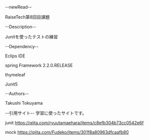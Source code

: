 --newRead--

RaiseTech第8回目課題

--Description--

Junitを使ったテストの練習

--Dependency--

Eclips IDE

spring Framework 2.2.0.RELEASE

thymeleaf

Junit5

--Authors--

Takushi Tokuyama

--引用サイト--
学習に使ったサイトです。

junit
https://qiita.com/ryuutamaehara/items/c8efb304b73cc0542e6f

mock
https://qiita.com/Fudeko/items/301f8a80963dfcaafb80